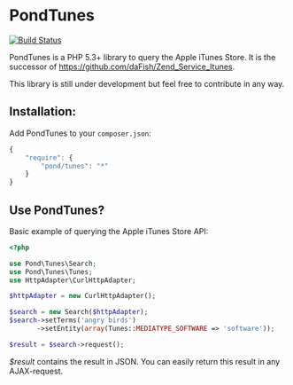 PondTunes
=========

[![Build Status](https://secure.travis-ci.org/daFish/pondtunes.png)](http://travis-ci.org/daFish/pondtunes)

PondTunes is a PHP 5.3+ library to query the Apple iTunes Store. It is the successor of
https://github.com/daFish/Zend_Service_Itunes.

This library is still under development but feel free to contribute in any way.

Installation:
-------------

Add PondTunes to your `composer.json`:

```js
{
    "require": {
        "pond/tunes": "*"
    }
}
```

Use PondTunes?
---------------------

Basic example of querying the Apple iTunes Store API:

```php
<?php

use Pond\Tunes\Search;
use Pond\Tunes\Tunes;
use HttpAdapter\CurlHttpAdapter;

$httpAdapter = new CurlHttpAdapter();

$search = new Search($httpAdapter);
$search->setTerms('angry birds')
       ->setEntity(array(Tunes::MEDIATYPE_SOFTWARE => 'software'));

$result = $search->request();
```

*$result* contains the result in JSON. You can easily return this result in any AJAX-request.